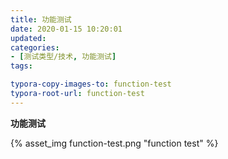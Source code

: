 ```yaml
---
title: 功能测试
date: 2020-01-15 10:20:01
updated: 
categories: 
- [测试类型/技术, 功能测试]
tags:

typora-copy-images-to: function-test
typora-root-url: function-test
---
```



**功能测试**




{% asset_img function-test.png "function test" %}